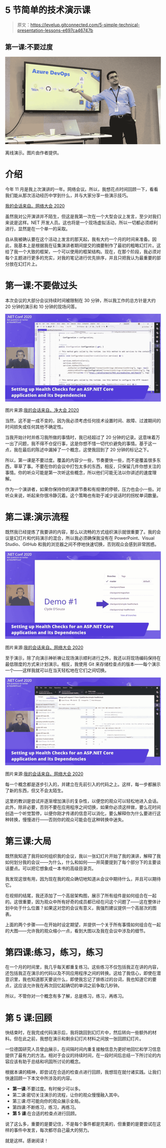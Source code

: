 # 5 节简单的技术演示课

> 原文：<https://levelup.gitconnected.com/5-simple-technical-presentation-lessons-e697ca46747b>

## 第一课:不要过度

![](img/fc3a90779ec0b93eb2aef6ed177ca7b6.png)

离线演示。图片由作者提供。

# 介绍

今年 11 月是我上次演讲的一年。网络会议。所以，我想花点时间回顾一下，看看我们能从那次活动经历中学到什么，并与大家分享一些演示技巧。

[我的会话来自。网络大会 2020](https://www.youtube.com/watch?v=cFslS0b_2dg)

虽然我对公开演讲并不陌生，但这是我第一次在一个大型会议上发言，至少对我们来说是这样。NET 开发人员。这也将是一个现场虚拟活动，所以一切都必须顺利进行，显然是在一个单一的采取。

自从我被确认要在这个活动上发言的那天起，我有大约一个月的时间来准备。因此，我基本上是根据我在征集演讲者期间提交的摘要制作了最初的粗略幻灯片。这给了我一个大致的框架，一个可以使用的框架结构。现在，在那个阶段，我必须对每个主题进行更多的充实，对我的笔记进行优先排序，并且只把我认为最重要的部分放在幻灯片上。

# **第一课:不要做过头**

本次会议的大部分会议持续时间被限制在 30 分钟，所以我工作的总方针是大约 20 分钟的演示和 10 分钟的现场问答。

![](img/af71274faa308e062c725fbbe669fbea.png)

图片来源:[我的会话来自。净大会 2020](https://www.youtube.com/watch?v=cFslS0b_2dg)

当然，这不是一成不变的，因为我必须考虑任何技术设置时间、故障、过渡期间的时间损失或任何其他不确定性。

当我开始计时并练习我所做的事情时，我已经超过了 20 分钟的记录。这意味着万一出了问题，我不得不仓促行事，这是你想不惜一切代价避免的事情。基于这一点，我在最后的陈述中漏掉了一个概念，这使我回到了 20 分钟的标记之下。

所以，第一课是不要过度。覆盖的内容少一些，节奏要快一些，而不是覆盖很多东西，草草了事。不要在你的会议中打包太多的东西，相反，只保留几件你想关注的事情。你的听众可能是第一次听这些概念，所以他们可能无法以你讲述的速度理解。

作为一个演讲者，如果你保持你的演讲节奏和有规律的停顿，压力也会小一些。对听众来说，听起来你很冷静沉着。这个策略也有助于减少说话时的拐杖单词数量。

# **第二课:演示流程**

既然我已经提炼了我要讲的内容，那么以流畅的方式组织演示就很重要了。我的会议是幻灯片和代码演示的混合，所以我必须确保我没有在 PowerPoint、Visual Studio、GitHub 和我的浏览器之间不停地快速切换，否则观众会感到非常困惑。

![](img/356895194acce675cc1adff93497fed4.png)

图片来源:[我的会话来自。网络大会 2020](https://www.youtube.com/watch?v=cFslS0b_2dg)

至于演示，除了向演示神祈祷让现场演示顺利进行之外，我还以将现场编码保持在最低限度的方式来计划演示。相反，我使用 Git 来存储检查点的版本——每个演示一个——这样我就可以在当天轻松地在它们之间切换。

![](img/5187cca9318fd672ce5d26a4df638808.png)

图片来源:[我的会话来自。网络大会 2020](https://www.youtube.com/watch?v=cFslS0b_2dg)

每一个概念都是逐步引入的，并建立在先前引入的代码之上。这样，每一步都展示了新的东西，但又不会太陌生。

这里的教训是尝试并逐渐增加演示的复杂性，以便您的观众可以轻松地进入会话。此外，除非必要，否则不要在应用程序之间切换，如果你必须这样做，要么花时间创造一个听觉暂停，以便你刚才传递的信息可以消化，要么解释你为什么要进行这种转换，慢慢进行——否则你的观众可能会在这种转换中迷失。

# **第三课:大局**

既然我知道了我将如何组织我的会议，我以一张幻灯片开始了我的演讲，解释了我如何划分我的会议——为什么，什么和如何——并简要提到了每个部分下的主要谈话要点。可以把它想象成一本书的高级目录页。

我发现这很有用，因为现在我的观众确切地知道从会议中期待什么，并且可以期待它。

在视频的结尾，我还添加了一个高层架构图，展示了所有组件是如何组合在一起的。这很重要，因为观众中所有好奇的成员都已经在问这个问题了——这在整体计划中处于什么位置？如果这对您的会议有意义，我强烈建议提供一个高层次的图表。

上面的两个步骤——在开始时设定期望，并提供一个关于所有事情如何组合在一起的大图——允许我的观众缩小一点，看到大图以及我在会议中涉及的细节。

# 第四课:练习，练习，练习

在一个月的时间里，我几乎每天都重复练习。这些练习不仅包括我正在讲的内容，还包括我正在演示的代码以及不同应用程序之间的转换。这给了我信心，即使在潜意识里，我也知道那天要说什么，即使我忘记了排练过的台词，我也知道它的要点，这应该允许我在再次回忆起确切的单词之前争取几秒钟。

所以，不管你对一个概念有多了解，总是练习，练习，再练习。

# **第 5 课:回顾**

快结束时，在我完成代码演示后，我将跳回到幻灯片中，然后转向一些额外的材料。但在此之前，我想在演示和剩余幻灯片材料之间放一张回顾幻灯片。

一位德国研究人员曾[向](https://fs.blog/2018/12/spacing-effect/)展示，在间隔时间内重复接触信息为更好地回忆和学习信息提供了最有力的方法。相对于会议的持续时间，在一段时间后总结一下所讨论的内容应该有助于总结和巩固所讨论的概念。

根据本课的精神，即尝试在合适的检查点进行回顾，我想现在就付诸实践。让我们快速回顾一下本文中所涉及的内容。

*   **第一课**:不要过度。有时候少可以多。
*   第二课:密切关注演示的流程，让你的观众慢慢融入其中。
*   第三课:尽可能向你的观众展示全局。
*   第四课:不断练习，练习，再练习。
*   **第 5 课**:在合适的检查点进行回顾。

说了这么多，重要的是要记住，不是每个事件都是完美的，但重要的是要尝试在这样的事件中发言，每次都尽自己最大的努力。

就是这样。感谢阅读！